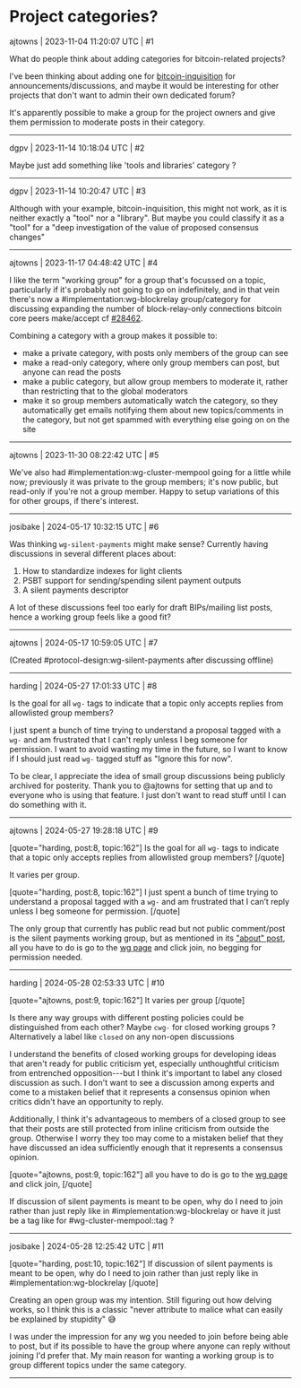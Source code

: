 # Project categories?

ajtowns | 2023-11-04 11:20:07 UTC | #1

What do people think about adding categories for bitcoin-related projects?

I've been thinking about adding one for [bitcoin-inquisition](https://github.com/bitcoin-inquisition/bitcoin/wiki) for announcements/discussions, and maybe it would be interesting for other projects that don't want to admin their own dedicated forum?

It's apparently possible to make a group for the project owners and give them permission to moderate posts in their category.

-------------------------

dgpv | 2023-11-14 10:18:04 UTC | #2

Maybe just add something like 'tools and libraries' category ?

-------------------------

dgpv | 2023-11-14 10:20:47 UTC | #3

Although with your example, bitcoin-inquisition, this might not work, as it is neither exactly a "tool" nor a "library". But maybe you could classify it as a "tool" for a "deep investigation of the value of proposed consensus changes"

-------------------------

ajtowns | 2023-11-17 04:48:42 UTC | #4

I like the term "working group" for a group that's focussed on a topic, particularly if it's probably not going to go on indefinitely, and in that vein there's now a #implementation:wg-blockrelay group/category for discussing expanding the number of block-relay-only connections bitcoin core peers make/accept cf [#28462](https://github.com/bitcoin/bitcoin/issues/28462).

Combining a category with a group makes it possible to:
 * make a private category, with posts only members of the group can see
 * make a read-only category, where only group members can post, but anyone can read the posts
 * make a public category, but allow group members to moderate it, rather than restricting that to the global moderators
 * make it so group members automatically watch the category, so they automatically get emails notifying them about new topics/comments in the category, but not get spammed with everything else going on on the site

-------------------------

ajtowns | 2023-11-30 08:22:42 UTC | #5

We've also had #implementation:wg-cluster-mempool going for a little while now; previously it was private to the group members; it's now public, but read-only if you're not a group member. Happy to setup variations of this for other groups, if there's interest.

-------------------------

josibake | 2024-05-17 10:32:15 UTC | #6

Was thinking `wg-silent-payments` might make sense? Currently having discussions in several different places about:

1. How to standardize indexes for light clients
2. PSBT support for sending/spending silent payment outputs
3. A silent payments descriptor

A lot of these discussions feel too early for draft BIPs/mailing list posts, hence a working group feels like a good fit?

-------------------------

ajtowns | 2024-05-17 10:59:05 UTC | #7

(Created #protocol-design:wg-silent-payments after discussing offline)

-------------------------

harding | 2024-05-27 17:01:33 UTC | #8

Is the goal for all `wg-` tags to indicate that a topic only accepts replies from allowlisted group members?

I just spent a bunch of time trying to understand a proposal tagged with a `wg-` and am frustrated that I can't reply unless I beg someone for permission.  I want to avoid wasting my time in the future, so I want to know if I should just read `wg-` tagged stuff as "Ignore this for now".

To be clear, I appreciate the idea of small group discussions being publicly archived for posterity.  Thank you to @ajtowns for setting that up and to everyone who is using that feature.   I just don't want to read stuff until I can do something with it.

-------------------------

ajtowns | 2024-05-27 19:28:18 UTC | #9

[quote="harding, post:8, topic:162"]
Is the goal for all `wg-` tags to indicate that a topic only accepts replies from allowlisted group members?
[/quote]

It varies per group.

[quote="harding, post:8, topic:162"]
I just spent a bunch of time trying to understand a proposal tagged with a `wg-` and am frustrated that I can’t reply unless I beg someone for permission.
[/quote]

The only group that currently has public read but not public comment/post is the silent payments working group, but as mentioned in its ["about" post](https://delvingbitcoin.org/t/about-the-wg-silent-payments-category/876), all you have to do is go to the [wg page](https://delvingbitcoin.org/g/wg-silent-payments) and click join, no begging for permission needed.

-------------------------

harding | 2024-05-28 02:53:33 UTC | #10

[quote="ajtowns, post:9, topic:162"]
It varies per group
[/quote]

Is there any way groups with different posting policies could be distinguished from each other?  Maybe `cwg-` for closed working groups ?  Alternatively a label like `closed` on any non-open discussions

I understand the benefits of closed working groups for developing ideas that aren't ready for public criticism yet, especially unthoughtful criticism from entrenched opposition---but I think it's important to label any closed discussion as such.  I don't want to see a discussion among experts and come to a mistaken belief that it represents a consensus opinion when critics didn't have an opportunity to reply.

Additionally, I think it's advantageous to members of a closed group to see that their posts are still protected from inline criticism from outside the group.  Otherwise I worry they too may come to a mistaken belief that they have discussed an idea sufficiently enough that it represents a consensus opinion.

[quote="ajtowns, post:9, topic:162"]
all you have to do is go to the [wg page](https://delvingbitcoin.org/g/wg-silent-payments) and click join,
[/quote]

If discussion of silent payments is meant to be open, why do I need to join rather than just reply like in #implementation:wg-blockrelay or have it just be a tag like for #wg-cluster-mempool::tag ?

-------------------------

josibake | 2024-05-28 12:25:42 UTC | #11

[quote="harding, post:10, topic:162"]
If discussion of silent payments is meant to be open, why do I need to join rather than just reply like in #implementation:wg-blockrelay
[/quote]

Creating an open group was my intention. Still figuring out how delving works, so I think this is a classic "never attribute to malice what can easily be explained by stupidity" :sweat_smile:

I was under the impression for any wg you needed to join before being able to post, but if its possible to have the group where anyone can reply without joining I'd prefer that. My main reason for wanting a working group is to group different topics under the same category.

-------------------------

